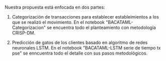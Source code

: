 Nuestra propuesta está enfocada en dos partes:

1. Categorización de transacciones para establecer estableimientos a los que se realizó el movimiento. En el notebook "BACATAML-Categorizacion" se encuentra todo el planteamiento con metodología CRISP-DM.

2. Predicción de gatos de los clientes basado en algoritmo de redes neuronales LSTM. En el notebook "BACATAML-LSTM serie de tiempo tx pse" se enncuentra todo el detalle con sus pasos metodológicos.
